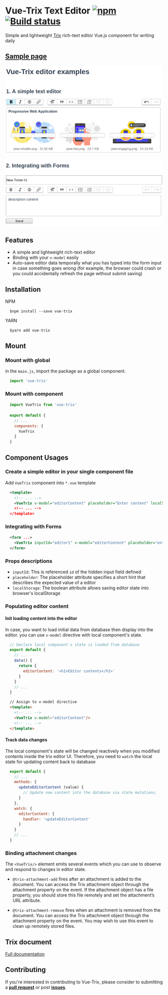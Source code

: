 # Vue-Trix Text Editor [![npm](https://img.shields.io/npm/v/vue-trix.svg?style=flat)](https://www.npmjs.com/package/vue-trix) [![Build status](https://ci.appveyor.com/api/projects/status/nffmo893v52evpgm/branch/master?svg=true)](https://ci.appveyor.com/project/tranduchanh/vue-trix/branch/master)

Simple and lightweight [Trix](https://www.npmjs.com/package/trix) rich-text editor Vue.js component for writing daily

## [Sample page](/example)

![trix vue](/example/src/assets/vue-trix-simple.png)

![trix vue with form](/example/src/assets/vue-trix-form.png)

## Features

- A simple and lightweight rich-text editor
- Binding with your `v-model` easily
- Auto-save editor data temporally what you has typed into the form input in case something goes wrong (for example, the browser could crash or you could accidentally refresh the page without submit saving)

## Installation

NPM

```Shell
  $npm install --save vue-trix
```

YARN

```Shell
  $yarn add vue-trix
```

## Mount

### Mount with global

in the `main.js`, import the package as a global component.

```javascript
  import 'vue-trix'
```

### Mount with component

```javascript
  import VueTrix from 'vue-trix'

  export default {
    // ...
    components: {
      VueTrix
    }
  }
```

## Component Usages

### Create a simple editor in your single component file

Add `VueTrix` component into `*.vue` template

```XML
  <template>
    <!-- ... -->
    <VueTrix v-model="editorContent" placeholder="Enter content" localStorage/>
    <!-- ... -->
  </template>
```

### Integrating with Forms

```XML
  <form ...>
    <VueTrix inputId="editor1" v-model="editorContent" placeholder="enter your content..."/>
  </form>
```

### Props descriptions

- `inputId`: This is referenced `id` of the hidden input field defined
- `placeholder`: The placeholder attribute specifies a short hint that describes the expected value of a editor
- `localStorage`: The boolean attribute allows saving editor state into browser's localStorage

### Populating editor content

#### Init loading content into the editor

In case, you want to load initial data from database then display into the editor. you can use `v-model` directive with local component's state.

```javascript
  // Declare local component's state is loaded from database
  export default {
    // ...
    data() {
      return {
        editorContent: '<h1>Editor contents</h1>'
      }
    }
    // ...
  }
```

```HTML
  // Assign to v-model directive
  <template>
    <!-- ... -->
    <VueTrix v-model="editorContent"/>
    <!-- ... -->
  </template>
```

#### Track data changes

The local component's state will be changed reactively when you modified contents inside the trix editor UI. Therefore, you need to `watch` the local state for updating content back to database

```javascript
  export default {
    // ...
    methods: {
      updateEditorContent (value) {
        // Update new content into the database via state mutations.
      }
    },
    watch: {
      editorContent: {
        handler: 'updateEditorContent'
      }
    }
    // ...
  }
```

### Binding attachment changes

The `<VueTrix/>` element emits several events which you can use to observe and respond to changes in editor state.

- `@trix-attachment-add` fires after an attachment is added to the document. You can access the Trix attachment object through the attachment property on the event. If the attachment object has a file property, you should store this file remotely and set the attachment’s URL attribute.

- `@trix-attachment-remove` fires when an attachment is removed from the document. You can access the Trix attachment object through the attachment property on the event. You may wish to use this event to clean up remotely stored files.

## Trix document

[Full documentation](https://github.com/basecamp/trix#readme)

## Contributing

If you're interested in contributing to Vue-Trix, please consider to submitting a [**pull request**](https://github.com/hanhdt/vue-trix/pulls) or post [**issues**](https://github.com/hanhdt/vue-trix/issues).
